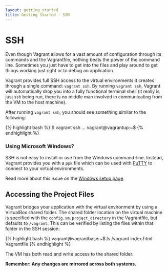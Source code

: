 ```yaml
---
layout: getting_started
title: Getting Started - SSH
---
```

# SSH

Even though Vagrant allows for a vast amount of configuration through its
commands and the Vagrantfile, nothing beats the power of the command line.
Sometimes you just have to get into the files and play around to get things
working just right or to debug an application.

Vagrant provides full SSH access to the virtual environments it creates
through a single command: `vagrant ssh`. By running `vagrant ssh`, Vagrant
will automatically drop you into a fully functional terminal shell (it
really is just `ssh`  being run, there is no middle man involved in communicating
from the VM to the host machine).

After running `vagrant ssh`, you should see something similar to the
following:

{% highlight bash %}
$ vagrant ssh
...
vagrant@vagrantup:~$
{% endhighlight %}

<div class="info">
  <h3>Using Microsoft Windows?</h3>
  <p>
    SSH is not easy to install or use from the Windows command-line. Instead,
    Vagrant provides you with a <code>ppk</code> file which can be used with
    <a href="http://www.chiark.greenend.org.uk/~sgtatham/putty/">PuTTY</a> to
    connect to your virtual environments.
  </p>
  <p>
    Read more about this issue on the <a href="/docs/getting-started/setup/windows.html">Windows setup page</a>.
  </p>
</div>

## Accessing the Project Files

Vagrant bridges your application with the virtual environment by using a
VirtualBox shared folder. The shared folder location on the virtual machine
is specified with the `config.vm.project_directory` in the Vagrantfile, but
defaults to `/vagrant`. This can be verified by listing the files within
that folder in the SSH session:

{% highlight bash %}
vagrant@vagrantbase:~$ ls /vagrant
index.html Vagrantfile
{% endhighlight %}

The VM has both read and write access to the shared folder.

**Remember: Any changes are mirrored across both systems.**
